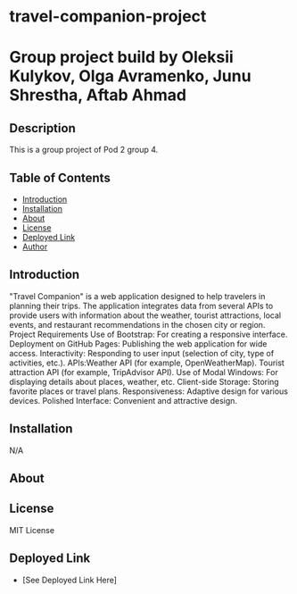 # travel-companion-project

# Group project build by Oleksii Kulykov,  Olga Avramenko, Junu Shrestha, Aftab Ahmad

## Description

This is a group project of Pod 2 group 4. 

## Table of Contents

- [Introduction](#introduction)
- [Installation](#installation)
- [About](#about)
- [License](#license)
- [Deployed Link](#deployed-link)
- [Author](#author)


## Introduction

"Travel Companion" is a web application designed to help travelers in planning their trips. The application integrates data from several APIs to provide users with information about the weather, tourist attractions, local events, and restaurant recommendations in the chosen city or region.
Project Requirements
Use of Bootstrap: For creating a responsive interface.
Deployment on GitHub Pages: Publishing the web application for wide access.
Interactivity: Responding to user input (selection of city, type of activities, etc.).
APIs:Weather API (for example, OpenWeatherMap).
Tourist attraction API (for example, TripAdvisor API).
Use of Modal Windows: For displaying details about places, weather, etc.
Client-side Storage: Storing favorite places or travel plans.
Responsiveness: Adaptive design for various devices.
Polished Interface: Convenient and attractive design.

## Installation 

N/A

## About


## License

MIT License

## Deployed Link
 * [See Deployed Link Here]



